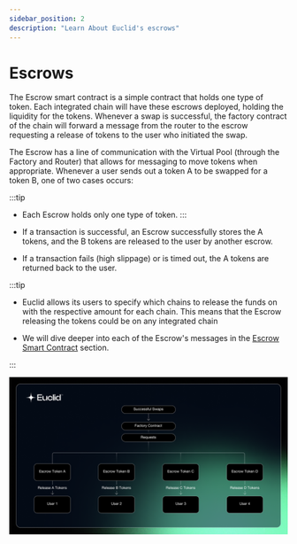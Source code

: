 ```yaml
---
sidebar_position: 2
description: "Learn About Euclid's escrows"
---
```

# Escrows 


The Escrow smart contract is a simple contract that holds one type of token. Each integrated chain will have these escrows deployed, holding the liquidity for the tokens. Whenever a swap is successful, the factory contract of the chain will forward a message from the router to the escrow requesting a release of tokens to the user who initiated the swap. 

The Escrow has a line of communication with the Virtual Pool (through the Factory and Router) that allows for messaging to move tokens when appropriate. Whenever a user sends out a token A to be swapped for a token B, one of two cases occurs:

:::tip
- Each Escrow holds only one type of token.
:::

- If a transaction is successful, an Escrow successfully stores the A tokens, and the B tokens are released to the user by another escrow.

- If a transaction fails (high slippage) or is timed out, the A tokens are returned back to the user. 

:::tip
- Euclid allows its users to specify which chains to release the funds on with the respective amount for each chain. This means that the Escrow releasing the tokens could be on any integrated chain

- We will dive deeper into each of the Escrow's messages in the [Escrow Smart Contract](../../../Euclid%20Smart%20Contracts/CosmWasm/Escrow.md) section.

:::

 ![Factory Architecture](../../../../static/img/Escrow.png)